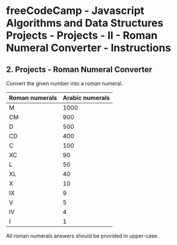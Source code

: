 # freeCodeCamp - Javascript Algorithms and Data Structures Projects - Projects - II - Roman Numeral Converter - Instructions


## 2. Projects - Roman Numeral Converter

Convert the given number into a roman numeral.

| Roman numerals | Arabic numerals	 |
| -------------- | --------------------- |
| M	 	 | 1000			 |
| CM 		 | 900			 |
| D 		 | 500			 |
| CD 		 | 400			 |
| C 		 | 100			 |
| XC 		 | 90			 |
| L 		 | 50			 |
| XL 		 | 40			 |
| X 		 | 10			 |
| IX 		 | 9			 |
| V 		 | 5			 |
| IV 		 | 4			 |
| I 		 | 1			 |

All roman numerals answers should be provided in upper-case.


